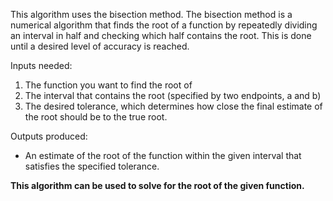 This algorithm uses the bisection method. The bisection method is a numerical algorithm that finds the root of a function by repeatedly dividing an interval in half and checking which half contains the root. This is done until a desired level of accuracy is reached.

Inputs needed:
1. The function you want to find the root of
2. The interval that contains the root (specified by two endpoints, a and b)
3. The desired tolerance, which determines how close the final estimate of the root should be to the true root.

Outputs produced:
- An estimate of the root of the function within the given interval that satisfies the specified tolerance.

**This algorithm can be used to solve for the root of the given function.**
